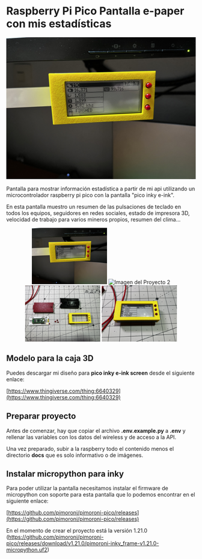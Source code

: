 # Raspberry Pi Pico Pantalla e-paper con mis estadísticas

![Imagen del Proyecto](docs/images/1.jpeg "Imagen del Proyecto")

Pantalla para mostrar información estadística a partir de mi api utilizando un microcontrolador
raspberry pi pico con la pantalla "pico inky e-ink".

En esta pantalla muestro un resumen de las pulsaciones de teclado en todos los equipos,
seguidores en redes sociales, estado de impresora 3D, velocidad de trabajo para varios mineros propios,
resumen del clima...

<p align="center">
  <img src="docs/images/1.jpeg" alt="Imagen del Proyecto 1" width="200" height="150">
  <img src="docs/images/2.png" alt="Imagen del Proyecto 2" width="200" height="150">
  <img src="docs/images/3.jpeg" alt="Imagen del Proyecto 3" width="200" height="150">
  <img src="docs/images/4.jpeg" alt="Imagen del Proyecto 4" width="200" height="150">
</p>

## Modelo para la caja 3D

Puedes descargar mi diseño para **pico inky e-ink screen** desde el siguiente enlace:

[https://www.thingiverse.com/thing:6640329](https://www.thingiverse.com/thing:6640329)

## Preparar proyecto

Antes de comenzar, hay que copiar el archivo **.env.example.py** a **.env** y rellenar las variables con los datos del wireless y de acceso a la API.

Una vez preparado, subir a la raspberry todo el contenido menos el directorio **docs** que es solo informativo o de imágenes.

## Instalar micropython para inky

Para poder utilizar la pantalla necesitamos instalar el firmware de micropython con soporte para esta pantalla que lo podemos encontrar en el siguiente enlace:

[https://github.com/pimoroni/pimoroni-pico/releases](https://github.com/pimoroni/pimoroni-pico/releases)


En el momento de crear el proyecto está la versión 1.21.0 (https://github.com/pimoroni/pimoroni-pico/releases/download/v1.21.0/pimoroni-inky_frame-v1.21.0-micropython.uf2)
